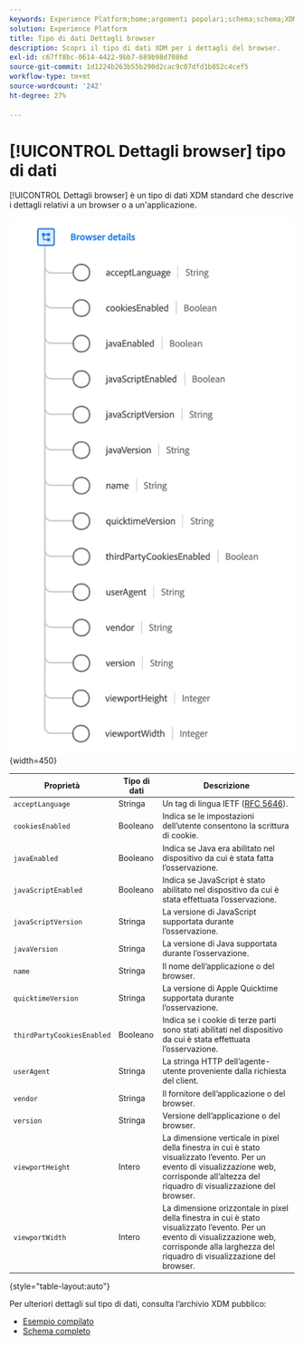 ```yaml
---
keywords: Experience Platform;home;argomenti popolari;schema;schema;XDM;campi;schemi;schemi;browser;dettagli browser;tipo di dati;tipo di dati;tipo di dati;tipo di dati;
solution: Experience Platform
title: Tipo di dati Dettagli browser
description: Scopri il tipo di dati XDM per i dettagli del browser.
exl-id: c67ff8bc-0614-4422-9bb7-689b98d7086d
source-git-commit: 1d1224b263b55b290d2cac9c07dfd1b852c4cef5
workflow-type: tm+mt
source-wordcount: '242'
ht-degree: 27%

---
```


# [!UICONTROL Dettagli browser] tipo di dati

[!UICONTROL Dettagli browser] è un tipo di dati XDM standard che descrive i dettagli relativi a un browser o a un&#39;applicazione.

![](../images/data-types/browser-details.png){width=450}

| Proprietà | Tipo di dati | Descrizione |
| --- | --- | --- |
| `acceptLanguage` | Stringa | Un tag di lingua IETF ([RFC 5646](https://tools.ietf.org/html/rfc5646)). |
| `cookiesEnabled` | Booleano | Indica se le impostazioni dell’utente consentono la scrittura di cookie. |
| `javaEnabled` | Booleano | Indica se Java era abilitato nel dispositivo da cui è stata fatta l’osservazione. |
| `javaScriptEnabled` | Booleano | Indica se JavaScript è stato abilitato nel dispositivo da cui è stata effettuata l’osservazione. |
| `javaScriptVersion` | Stringa | La versione di JavaScript supportata durante l’osservazione. |
| `javaVersion` | Stringa | La versione di Java supportata durante l’osservazione. |
| `name` | Stringa | Il nome dell’applicazione o del browser. |
| `quicktimeVersion` | Stringa | La versione di Apple Quicktime supportata durante l’osservazione. |
| `thirdPartyCookiesEnabled` | Booleano | Indica se i cookie di terze parti sono stati abilitati nel dispositivo da cui è stata effettuata l’osservazione. |
| `userAgent` | Stringa | La stringa HTTP dell’agente-utente proveniente dalla richiesta del client. |
| `vendor` | Stringa | Il fornitore dell’applicazione o del browser. |
| `version` | Stringa | Versione dell’applicazione o del browser. |
| `viewportHeight` | Intero | La dimensione verticale in pixel della finestra in cui è stato visualizzato l’evento. Per un evento di visualizzazione web, corrisponde all’altezza del riquadro di visualizzazione del browser. |
| `viewportWidth` | Intero | La dimensione orizzontale in pixel della finestra in cui è stato visualizzato l’evento. Per un evento di visualizzazione web, corrisponde alla larghezza del riquadro di visualizzazione del browser. |

{style="table-layout:auto"}

Per ulteriori dettagli sul tipo di dati, consulta l’archivio XDM pubblico:

* [Esempio compilato](https://github.com/adobe/xdm/blob/master/components/datatypes/browserdetails.example.1.json)
* [Schema completo](https://github.com/adobe/xdm/blob/master/components/datatypes/browserdetails.schema.json)
